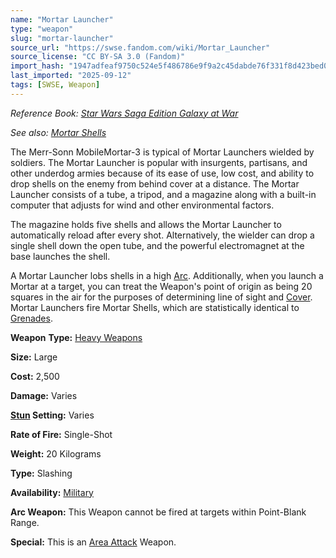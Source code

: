 ```yaml
---
name: "Mortar Launcher"
type: "weapon"
slug: "mortar-launcher"
source_url: "https://swse.fandom.com/wiki/Mortar_Launcher"
source_license: "CC BY-SA 3.0 (Fandom)"
import_hash: "1947adfeaf9750c524e5f486786e9f9a2c45dabde76f331f8d423bed06c1071d"
last_imported: "2025-09-12"
tags: [SWSE, Weapon]
---
```

*Reference Book: [Star Wars Saga Edition Galaxy at War](https://swse.fandom.com/wiki/Star_Wars_Saga_Edition_Galaxy_at_War)*

*See also: [Mortar Shells](https://swse.fandom.com/wiki/Mortar_Shells)*

The Merr-Sonn MobileMortar-3 is typical of Mortar Launchers wielded by soldiers. The Mortar Launcher is popular with insurgents, partisans, and other underdog armies because of its ease of use, low cost, and ability to drop shells on the enemy from behind cover at a distance. The Mortar Launcher consists of a tube, a tripod, and a magazine along with a built-in computer that adjusts for wind and other environmental factors.

The magazine holds five shells and allows the Mortar Launcher to automatically reload after every shot. Alternatively, the wielder can drop a single shell down the open tube, and the powerful electromagnet at the base launches the shell.

A Mortar Launcher lobs shells in a high [Arc](https://swse.fandom.com/wiki/Arc). Additionally, when you launch a Mortar at a target, you can treat the Weapon's point of origin as being 20 squares in the air for the purposes of determining line of sight and [Cover](https://swse.fandom.com/wiki/Cover). Mortar Launchers fire Mortar Shells, which are statistically identical to [Grenades](https://swse.fandom.com/wiki/Grenades).

**Weapon** **Type:** [Heavy Weapons](https://swse.fandom.com/wiki/Heavy_Weapons)

**Size:** Large

**Cost:** 2,500

**Damage:** Varies

**[Stun](https://swse.fandom.com/wiki/Stun) Setting:** Varies

**Rate of Fire:** Single-Shot

**Weight:** 20 Kilograms

**Type:** Slashing

**Availability:** [Military](https://swse.fandom.com/wiki/Military)

**Arc Weapon:** This Weapon cannot be fired at targets within Point-Blank Range.

**Special:** This is an [Area Attack](https://swse.fandom.com/wiki/Area_Attack) Weapon.